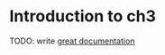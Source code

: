 # Introduction to ch3

TODO: write [great documentation](http://jacobian.org/writing/what-to-write/)

